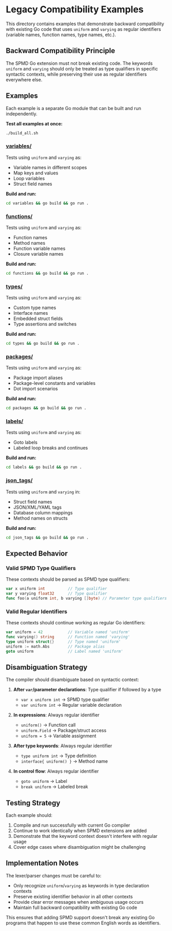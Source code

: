 # Legacy Compatibility Examples

This directory contains examples that demonstrate backward compatibility with existing Go code that uses `uniform` and `varying` as regular identifiers (variable names, function names, type names, etc.). 

## Backward Compatibility Principle

The SPMD Go extension must not break existing code. The keywords `uniform` and `varying` should only be treated as type qualifiers in specific syntactic contexts, while preserving their use as regular identifiers everywhere else.

## Examples

Each example is a separate Go module that can be built and run independently.

**Test all examples at once:**
```bash
./build_all.sh
```

### [variables/](variables/)
Tests using `uniform` and `varying` as:
- Variable names in different scopes
- Map keys and values
- Loop variables
- Struct field names

**Build and run:**
```bash
cd variables && go build && go run .
```

### [functions/](functions/) 
Tests using `uniform` and `varying` as:
- Function names
- Method names  
- Function variable names
- Closure variable names

**Build and run:**
```bash
cd functions && go build && go run .
```

### [types/](types/)
Tests using `uniform` and `varying` as:
- Custom type names
- Interface names
- Embedded struct fields
- Type assertions and switches

**Build and run:**
```bash
cd types && go build && go run .
```

### [packages/](packages/)
Tests using `uniform` and `varying` as:
- Package import aliases
- Package-level constants and variables
- Dot import scenarios

**Build and run:**
```bash
cd packages && go build && go run .
```

### [labels/](labels/)
Tests using `uniform` and `varying` as:
- Goto labels
- Labeled loop breaks and continues

**Build and run:**
```bash
cd labels && go build && go run .
```

### [json_tags/](json_tags/)
Tests using `uniform` and `varying` in:
- Struct field names
- JSON/XML/YAML tags
- Database column mappings
- Method names on structs

**Build and run:**
```bash
cd json_tags && go build && go run .
```

## Expected Behavior

### Valid SPMD Type Qualifiers
These contexts should be parsed as SPMD type qualifiers:
```go
var x uniform int          // Type qualifier
var y varying float32      // Type qualifier  
func foo(a uniform int, b varying []byte) // Parameter type qualifiers
```

### Valid Regular Identifiers
These contexts should continue working as regular Go identifiers:
```go
var uniform = 42           // Variable named 'uniform'
func varying() string      // Function named 'varying'
type uniform struct{}      // Type named 'uniform'
uniform := math.Abs        // Package alias
goto uniform               // Label named 'uniform'
```

## Disambiguation Strategy

The compiler should disambiguate based on syntactic context:

1. **After `var`/parameter declarations**: Type qualifier if followed by a type
   - `var x uniform int` → SPMD type qualifier
   - `var uniform int` → Regular variable declaration

2. **In expressions**: Always regular identifier
   - `uniform()` → Function call
   - `uniform.Field` → Package/struct access
   - `uniform = 5` → Variable assignment

3. **After type keywords**: Always regular identifier
   - `type uniform int` → Type definition
   - `interface{ uniform() }` → Method name

4. **In control flow**: Always regular identifier
   - `goto uniform` → Label
   - `break uniform` → Labeled break

## Testing Strategy

Each example should:
1. Compile and run successfully with current Go compiler
2. Continue to work identically when SPMD extensions are added
3. Demonstrate that the keyword context doesn't interfere with regular usage
4. Cover edge cases where disambiguation might be challenging

## Implementation Notes

The lexer/parser changes must be careful to:
- Only recognize `uniform`/`varying` as keywords in type declaration contexts
- Preserve existing identifier behavior in all other contexts
- Provide clear error messages when ambiguous usage occurs
- Maintain full backward compatibility with existing Go code

This ensures that adding SPMD support doesn't break any existing Go programs that happen to use these common English words as identifiers.
